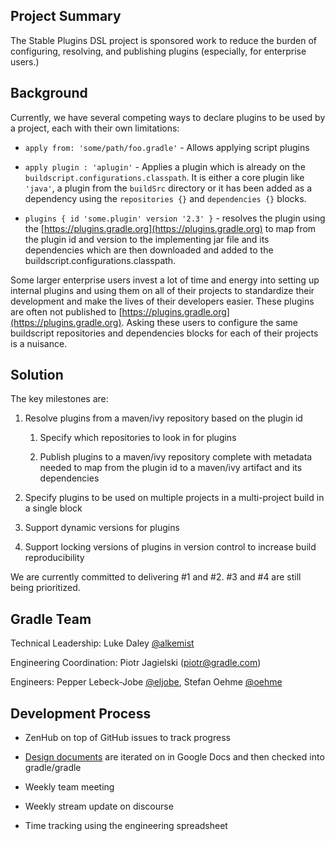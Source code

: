 ## Project Summary

The Stable Plugins DSL project is sponsored work to reduce the burden of configuring, resolving, and publishing plugins (especially, for enterprise users.)

## Background

Currently, we have several competing ways to declare plugins to be used by a project, each with their own limitations:

* `apply from: 'some/path/foo.gradle'` - Allows applying script plugins

* `apply plugin : 'aplugin'` - Applies a plugin which is already on the `buildscript.configurations.classpath`. It is either a core plugin like `'java'`, a plugin from the `buildSrc` directory or it has been added as a dependency using the `repositories {}` and `dependencies {}` blocks.

* `plugins { id 'some.plugin' version '2.3' }` - resolves the plugin using the [https://plugins.gradle.org](https://plugins.gradle.org) to map from the plugin id and version to the implementing jar file and its dependencies which are then downloaded and added to the buildscript.configurations.classpath.

Some larger enterprise users invest a lot of time and energy into setting up internal plugins and using them on all of their projects to standardize their development and make the lives of their developers easier.  These plugins are often not published to [https://plugins.gradle.org](https://plugins.gradle.org).  Asking these users to configure the same buildscript repositories and dependencies blocks for each of their projects is a nuisance.

## Solution

The key milestones are:

1. Resolve plugins from a maven/ivy repository based on the plugin id

    1. Specify which repositories to look in for plugins

    2. Publish plugins to a maven/ivy repository complete with metadata needed to map from the plugin id to a maven/ivy artifact and its dependencies

2. Specify plugins to be used on multiple projects in a multi-project build in a single block

3. Support dynamic versions for plugins

4. Support locking versions of plugins in version control to increase build reproducibility

We are currently committed to delivering #1 and #2. #3 and #4 are still being prioritized.

## Gradle Team

Technical Leadership: Luke Daley [@alkemist](https://github.com/alkemist)

Engineering Coordination: Piotr Jagielski ([piotr@gradle.com](mailto:piotr@gradle.com))

Engineers: Pepper Lebeck-Jobe [@eljobe](https://github.com/alkemist), Stefan Oehme [@oehme](https://github.com/oehme)

## Development Process

* ZenHub on top of GitHub issues to track progress

* [Design documents](https://github.com/gradle/gradle/tree/master/design-docs/features/stable-plugins-dsl) are iterated on in Google Docs and then checked into gradle/gradle

* Weekly team meeting

* Weekly stream update on discourse

* Time tracking using the engineering spreadsheet

